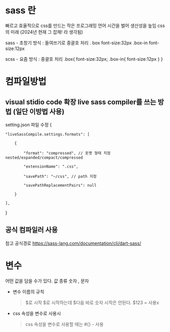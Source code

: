# sass 란

빠르고 효율적으로 css를 만드는 작은 프로그래밍 언어
시간을 벌어 생산성을 높임
css의 미래 (2024년 현재 그 잡채! 라 생각됨)

sass - 초창기 방식 : 들여쓰기로 중괄호 처리
. box 
	font-size:32px
	.box-in 
		font-size:12px

scss - 요즘 방식 : 중괄호 처리
.box{
	font-size:32px;
	.box-in{
	font-size:12px
	}
}
# 컴파일방법

## visual stidio code 확장 live sass compiler를 쓰는 방법 (일단 이방법 사용)
setting.json 파일 수정
{

	"liveSassCompile.settings.formats": [
 
		{
  
			"format": "compressed", // 포맷 형태 지정 nested/expanded/compact/compressed
   
			"extensionName": ".css",
   
			"savePath": "~/css", // path 지정
   
			"savePathReplacementPairs": null
   
		}
  
	],
 
}

## 공식 컴파일러 사용 

참고 공식경로
https://sass-lang.com/documentation/cli/dart-sass/



# 변수

어떤 값을 담을 수가 있다.
값 종류 숫자 , 문자

- 변수 이름의 규칙
	> $로 시작 
	> $로 시작하는데 $다음 바로 숫자 시작은 안된다. $123 = 사용x
	

- css 속성을 변수로 사용시
	> css 속성을 변수로 사용할 때는 #{} - 사용
